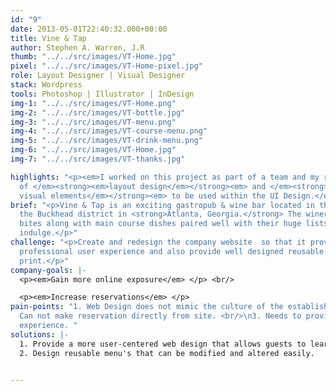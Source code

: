 ```yaml
---
id: "9"
date: 2013-05-01T22:40:32.000+00:00
title: Vine & Tap
author: Stephen A. Warren, J.R
thumb: "../../src/images/VT-Home.jpg"
pixel: "../../src/images/VT-Home-pixel.jpg"
role: Layout Designer | Visual Designer
stack: Wordpress
tools: Photoshop | Illustrator | InDesign
img-1: "../../src/images/VT-Home.png"
img-2: "../../src/images/VT-bottle.jpg"
img-3: "../../src/images/VT-menu.png"
img-4: "../../src/images/VT-course-menu.png"
img-5: "../../src/images/VT-drink-menu.png"
img-6: "../../src/images/VT-Home.jpg"
img-7: "../../src/images/VT-thanks.jpg"

highlights: "<p><em>I worked on this project as part of a team and my role consisted
  of </em><strong><em>layout design</em></strong><em> and </em><strong><em>creating
  visual elements</em></strong><em> to be used within the UI Design.</em></p> "
brief: "<p>Vine & Tap is an exciting gastropub & wine bar located in the heart of
  the Buckhead district in <strong>Atlanta, Georgia.</strong> The winery offers small
  bites along with main course dishes paired well with their huge lists of wines to
  indulge.</p>"
challenge: "<p>Create and redesign the company website  so that it provides a more
  professional user experience and also provide well designed reusable templates for
  print.</p>"
company-goals: |-
  <p><em>Gain more online exposure</em> </p> <br/>

  <p><em>Increase reservations</em> </p>
pain-points: "1. Web Design does not mimic the culture of the establishment. <br/>\n2.
  Can not make reservation directly from site. <br/>\n3. Needs to provide a full user
  experience. "
solutions: |-
  1. Provide a more user-centered web design that allows guests to learn more about the establishment, new items added to the menu, chef's specials and more. <br/>
  2. Design reusable menu's that can be modified and altered easily.


---
```

